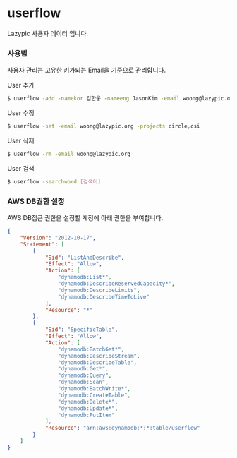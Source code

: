 # userflow

Lazypic 사용자 데이터 입니다.

### 사용법
사용자 관리는 고유한 키가되는 Email을 기준으로 관리합니다.

User 추가

```bash
$ userflow -add -namekor 김한웅 -nameeng JasonKim -email woong@lazypic.org -jobcode 940909 -bank 우리은행 -bankaccount 092340913412 -projects circle
```

User 수정

```bash
$ userflow -set -email woong@lazypic.org -projects circle,csi
```

User 삭제

```bash
$ userflow -rm -email woong@lazypic.org
```

User 검색

```bash
$ userflow -searchword [검색어]
```

### AWS DB권한 설정
AWS DB접근 권한을 설정할 계정에 아래 권한을 부여합니다.

```json
{
    "Version": "2012-10-17",
    "Statement": [
        {
            "Sid": "ListAndDescribe",
            "Effect": "Allow",
            "Action": [
                "dynamodb:List*",
                "dynamodb:DescribeReservedCapacity*",
                "dynamodb:DescribeLimits",
                "dynamodb:DescribeTimeToLive"
            ],
            "Resource": "*"
        },
        {
            "Sid": "SpecificTable",
            "Effect": "Allow",
            "Action": [
                "dynamodb:BatchGet*",
                "dynamodb:DescribeStream",
                "dynamodb:DescribeTable",
                "dynamodb:Get*",
                "dynamodb:Query",
                "dynamodb:Scan",
                "dynamodb:BatchWrite*",
                "dynamodb:CreateTable",
                "dynamodb:Delete*",
                "dynamodb:Update*",
                "dynamodb:PutItem"
            ],
            "Resource": "arn:aws:dynamodb:*:*:table/userflow"
        }
    ]
}
```